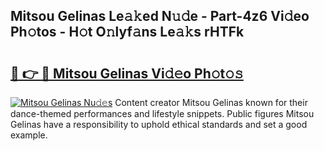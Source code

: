 ## Mitsou Gelinas Le𝚊𝚔ed N𝚞𝚍e - Part-4z6 Vi𝚍eo Ph𝚘tos - H𝚘t O𝚗lyf𝚊ns Le𝚊𝚔s rHTFk

# <h2><a href="http://hf7en61.feru.top/?c=Mitsou+Gelinas">🔗 👉 🔴 Mitsou Gelinas Vi𝚍𝚎o Ph𝚘t𝚘𝚜</a></h2>

[![Mitsou Gelinas Nu𝚍𝚎s](https://i.imgur.com/0TWrTi3.gif)](http://hf7en61.feru.top/?c=Mitsou+Gelinas)
Content creator Mitsou Gelinas known for their dance-themed performances and lifestyle snippets. Public figures Mitsou Gelinas have a responsibility to uphold ethical standards and set a good example. 

